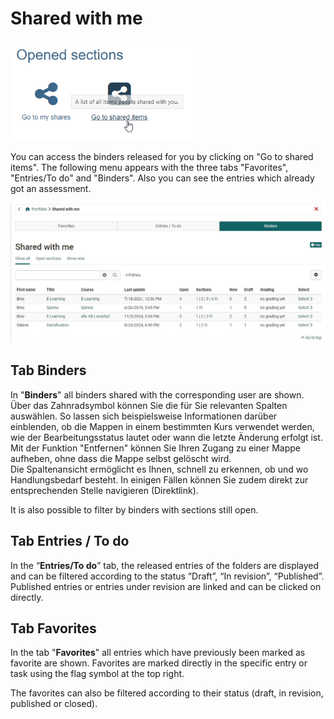 # Shared with me

![shared_with_me.png](assets/portfolio_shared.png)

You can access the binders released for you by clicking on "Go to shared items". The following menu appears with the three tabs "Favorites", "Entries/To do" and "Binders". Also you can see the entries which already got an assessment.  

![shared with me](assets/An_mich_freigegeben_en.jpg)


## Tab Binders
In "**Binders**" all binders shared with the corresponding user are shown. 
Über das Zahnradsymbol können Sie die für Sie relevanten Spalten auswählen. So lassen sich beispielsweise Informationen darüber einblenden, ob die Mappen in einem bestimmten Kurs verwendet werden, wie der Bearbeitungsstatus lautet oder wann die letzte Änderung erfolgt ist. Mit der Funktion "Entfernen" können Sie Ihren Zugang zu einer Mappe aufheben, ohne dass die Mappe selbst gelöscht wird.  
Die Spaltenansicht ermöglicht es Ihnen, schnell zu erkennen, ob und wo Handlungsbedarf besteht. In einigen Fällen können Sie zudem direkt zur entsprechenden Stelle navigieren (Direktlink).  

It is also possible to filter by binders with sections still open.

## Tab Entries / To do

In the “**Entries/To do**” tab, the released entries of the folders are displayed and can be filtered according to the status “Draft”, “In revision”, “Published”. Published entries or entries under revision are linked and can be clicked on directly. 

## Tab Favorites
In the tab "**Favorites**" all entries which have previously been marked as favorite are shown. Favorites are marked directly in the specific entry or task using the flag symbol at the top right.


The favorites can also be filtered according to their status (draft, in revision, published or closed).


